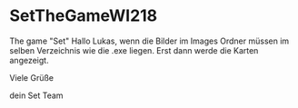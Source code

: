 # SetTheGameWI218
The game "Set"
Hallo Lukas,
wenn die Bilder im Images Ordner müssen im selben Verzeichnis wie die .exe liegen.
Erst dann werde die Karten angezeigt.
 
Viele Grüße

dein Set Team
